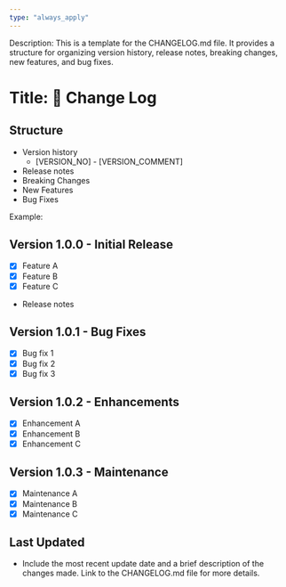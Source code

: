 ```yaml
---
type: "always_apply"
---
```


Description: This is a template for the CHANGELOG.md file. It provides a structure for organizing version history, release notes, breaking changes, new features, and bug fixes.

# Title: 📜 Change Log

## Structure
- Version history
    - [VERSION_NO] - [VERSION_COMMENT]
- Release notes
- Breaking Changes
- New Features
- Bug Fixes

Example:
## Version 1.0.0 - Initial Release
- [x] Feature A
- [x] Feature B
- [x] Feature C
- Release notes

## Version 1.0.1 - Bug Fixes
- [x] Bug fix 1
- [x] Bug fix 2
- [x] Bug fix 3

## Version 1.0.2 - Enhancements
- [x] Enhancement A
- [x] Enhancement B
- [x] Enhancement C

## Version 1.0.3 - Maintenance
- [x] Maintenance A
- [x] Maintenance B
- [x] Maintenance C

## Last Updated
- Include the most recent update date and a brief description of the changes made. Link to the CHANGELOG.md file for more details.
